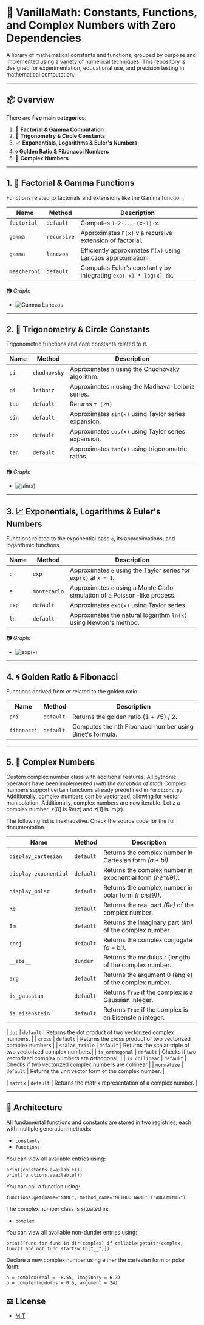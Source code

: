 # 🧮 VanillaMath: Constants, Functions, and Complex Numbers with Zero Dependencies

A library of mathematical constants and functions, grouped by purpose and implemented using a variety of numerical techniques. This repository is designed for experimentation, educational use, and precision testing in mathematical computation.

---

## 📦 Overview

There are **five main categories**:

1. 🔁 **Factorial & Gamma Computation**
2. 🔺 **Trigonometry & Circle Constants**
3. 📈 **Exponentials, Logarithms & Euler's Numbers**
4. 🌀 **Golden Ratio & Fibonacci Numbers**
5. 🧩 **Complex Numbers**

---

## 1. 🔁 Factorial & Gamma Functions

Functions related to factorials and extensions like the Gamma function.

| Name        | Method      | Description                                                          |
|-------------|-------------|----------------------------------------------------------------------|
| `factorial` | `default`   | Computes `1⋅2⋅...⋅(x-1)⋅x`.                                            |
| `gamma`     | `recursive` | Approximates `Γ(x)` via recursive extension of factorial.            |
| `gamma`     | `lanczos`   | Efficiently approximates `Γ(x)` using Lanczos approximation.         |
| `mascheroni`| `default`   | Computes Euler's constant `γ` by integrating `exp(-x) * log(x) dx`.  |


📷 _Graph_:  
- ![Gamma Lanczos](graphs/lanczos_gamma_function.png)

---

## 2. 🔺 Trigonometry & Circle Constants

Trigonometric functions and core constants related to π.

| Name  | Method      | Description                                                                |
|-------|-------------|----------------------------------------------------------------------------|
| `pi`  | `chudnovsky`| Approximates `π` using the Chudnovsky algorithm.                           |
| `pi`  | `leibniz`   | Approximates `π` using the Madhava-Leibniz series.                         |
| `tau` | `default`   | Returns `τ (2π)`                                                           |
| `sin` | `default`   | Approximates `sin(x)` using Taylor series expansion.                       |
| `cos` | `default`   | Approximates `cos(x)` using Taylor series expansion.                       |
| `tan` | `default`   | Approximates `tan(x)` using trigonometric ratios.                          |


📷 _Graph_:  
- ![sin(x)](graphs/sine_function.png)

---

## 3. 📈 Exponentials, Logarithms & Euler's Numbers

Functions related to the exponential base `e`, its approximations, and logarithmic functions.

| Name  | Method      | Description                                                                |
|-------|-------------|----------------------------------------------------------------------------|
| `e`   | `exp`       | Approximates `e` using the Taylor series for `exp(x)` at `x = 1`.          |
| `e`   | `montecarlo`| Approximates `e` using a Monte Carlo simulation of a Poisson-like process. |
| `exp` | `default`   | Approximates `exp(x)` using Taylor series.                                 |  
| `ln`  | `default`   | Approximates the natural logarithm `ln(x)` using Newton's method.          |


📷 _Graph_:  
- ![exp(x)](graphs/exp_function.png)

---

## 4. 🌀 Golden Ratio & Fibonacci

Functions derived from or related to the golden ratio.

| Name       | Method    | Description                                                             |
|------------|-----------|-------------------------------------------------------------------------|
| `phi`      | `default` | Returns the golden ratio (1 + √5) / 2.                                  |
| `fibonacci`| `default` | Computes the nth Fibonacci number using Binet's formula.                |

---

## 5. 🧩 Complex Numbers

Custom complex number class with additional features. All pythonic operators have been implemented (*with the exception of mod*)
Complex numbers support certain functions already predefined in `functions.py`.
Additionally, complex numbers can be vectorized, allowing for vector manipulation.
Additionally, complex numbers are now iterable. Let z a complex number, z[0] is Re(z) and z[1] is Im(z).

The following list is inexhaustive. Check the source code for the full documentation.

| Name                  | Method     | Description                                                 |
|-----------------------|------------|-------------------------------------------------------------|
| `display_cartesian`   | `default`  | Returns the complex number in Cartesian form *(a + bi)*.    |
| `display_exponential` | `default`  | Returns the complex number in exponential form *(r·e^(iθ))*.|
| `display_polar`       | `default`  | Returns the complex number in polar form *(r·cis(θ))*.      |
| `Re`                  | `default`  | Returns the real part *(Re)* of the complex number.         |
| `Im`                  | `default`  | Returns the imaginary part *(Im)* of the complex number.    |
| `conj`                | `default`  | Returns the complex conjugate *(a − bi)*.                   |
| `__abs__`             | `dunder`   | Returns the modulus r (length) of the complex number.       |
| `arg`                 | `default`  | Returns the argument θ (angle) of the complex number.       |
| `is_gaussian`         | `default`  | Returns `True` if the complex is a Gaussian integer.        |
| `is_eisenstein`       | `default`  | Returns `True` if the complex is an Eisenstein integer.     |

| `dot`                 | `default`  | Returns the dot product of two vectorized complex numbers.  |
| `cross`               | `default`  | Returns the cross product of two vectorized complex numbers.|
| `scalar_triple`       | `default`  | Returns the scalar triple of two vectorized complex numbers.|
| `is_orthogonal`       | `default`  | Checks if two vectorized complex numbers are orthogonal.    |
| `is_collinear`        | `default`  | Checks if two vectorized complex numbers are collinear      |
| `normalize`           | `default`  | Returns the unit vector form of the complex number.         |

| `matrix`              | `default`  | Returns the matrix representation of a complex number.      |

---

## 🧠 Architecture

All fundamental functions and constants are stored in two registries, each with multiple generation methods:

- `constants`
- `functions`

You can view all available entries using:
```
print(constants.available())
print(functions.available())
```

You can call a function using:
```
functions.get(name="NAME", method_name="METHOD NAME")("ARGUMENTS")
```

The complex number class is situated in:

- `complex`

You can view all available non-dunder entries using:
```
print([func for func in dir(complex) if callable(getattr(complex, func)) and not func.startswith("__")])
```

Declare a new complex number using either the cartesian form or polar form:
```
a = complex(real = -8.55, imaginary = 6.3)
b = complex(modulus = 0.5, argument = 24)
```

## ⚖️ License

- [MIT](license)
